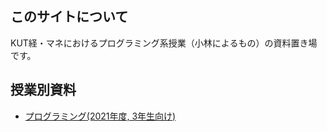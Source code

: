 ## このサイトについて
KUT経・マネにおけるプログラミング系授業（小林によるもの）の資料置き場です。

## 授業別資料
+ [プログラミング(2021年度, 3年生向け)](./programming2021/index.md)

